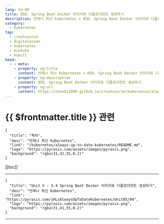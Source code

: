 ```yaml
---
lang: ko-KR
title: 05D. Spring Boot Docker 이미지와 디플로이먼트 생성하기
description: 언제나 최신 Kubernetes > 05D. Spring Boot Docker 이미지와 디플로이먼트 생성하기
category:
  - Kubernetes
tag:
  - crashcourse
  - digitalocean
  - kubernetes
  - minkube
  - kubctl
head:
  - - meta:
    - property: og:title
      content: 언제나 최신 Kubernetes > 05D. Spring Boot Docker 이미지와 디플로이먼트 생성하기
    - property: og:description
      content: 05D. Spring Boot Docker 이미지와 디플로이먼트 생성하기
    - property: og:url
      content: https://chanhi2000.github.io/crashcourse/kubernetes/always-up-to-date-kubernetes/05D.html
---
```


# {{ $frontmatter.title }} 관련

```component VPCard
{
  "title": "목차",
  "desc": "언제나 최신 Kubernetes",
  "link": "/kubernetes/always-up-to-date-kubernetes/README.md",
  "logo": "https://pyrasis.com/assets/images/pyrasis.png",
  "background": "rgba(31,41,55,0.2)"
}
```

[[toc]]

---

```component VPCard
{
  "title": "Unit 5 - 5.4 Spring Boot Docker 이미지와 디플로이먼트 생성하기",
  "desc": "언제나 최신 Kubernetes",
  "link": "https://pyrasis.com/jHLsAlwaysUpToDateKubernetes/Unit05/04",
  "logo": "https://pyrasis.com/assets/images/pyrasis.png",
  "background": "rgba(31,41,55,0.2)"
}
```

---

<TagLinks />